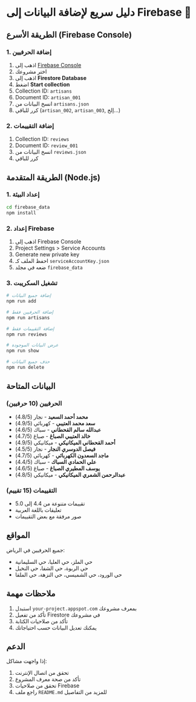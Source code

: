 # دليل سريع لإضافة البيانات إلى Firebase 🚀

## الطريقة الأسرع (Firebase Console)

### 1. إضافة الحرفيين
1. اذهب إلى [Firebase Console](https://console.firebase.google.com)
2. اختر مشروعك
3. اذهب إلى **Firestore Database**
4. اضغط **Start collection**
5. Collection ID: `artisans`
6. Document ID: `artisan_001`
7. انسخ البيانات من `artisans.json`
8. كرر للباقي (`artisan_002`, `artisan_003`, إلخ...)

### 2. إضافة التقييمات
1. Collection ID: `reviews`
2. Document ID: `review_001`
3. انسخ البيانات من `reviews.json`
4. كرر للباقي

## الطريقة المتقدمة (Node.js)

### 1. إعداد البيئة
```bash
cd firebase_data
npm install
```

### 2. إعداد Firebase
1. اذهب إلى Firebase Console
2. Project Settings > Service Accounts
3. Generate new private key
4. احفظ الملف كـ `serviceAccountKey.json`
5. ضعه في مجلد `firebase_data`

### 3. تشغيل السكريبت
```bash
# إضافة جميع البيانات
npm run add

# إضافة الحرفيين فقط
npm run artisans

# إضافة التقييمات فقط
npm run reviews

# عرض البيانات الموجودة
npm run show

# حذف جميع البيانات
npm run delete
```

## البيانات المتاحة

### الحرفيين (10 حرفيين)
- **محمد أحمد السعيد** - نجار (4.8/5)
- **سعد محمد العتيبي** - كهربائي (4.9/5)
- **عبدالله سالم القحطاني** - سباك (4.6/5)
- **خالد العتيبي الصباغ** - صباغ (4.7/5)
- **أحمد القحطاني الميكانيكي** - ميكانيكي (4.9/5)
- **فيصل الدوسري النجار** - نجار (4.5/5)
- **ماجد السعدون الكهربائي** - كهربائي (4.7/5)
- **علي الحمادي السباك** - سباك (4.4/5)
- **يوسف المطيري الصباغ** - صباغ (4.6/5)
- **عبدالرحمن الشمري الميكانيكي** - ميكانيكي (4.8/5)

### التقييمات (15 تقييم)
- تقييمات متنوعة من 4.4 إلى 5.0
- تعليقات باللغة العربية
- صور مرفقة مع بعض التقييمات

## المواقع
جميع الحرفيين في الرياض:
- حي الملز، حي العليا، حي السليمانية
- حي الربوة، حي الشفا، حي النخيل
- حي الورود، حي الشميسي، حي النزهة، حي الملقا

## ملاحظات مهمة
1. استبدل `your-project.appspot.com` بمعرف مشروعك
2. تأكد من تفعيل Firestore في مشروعك
3. تأكد من صلاحيات الكتابة
4. يمكنك تعديل البيانات حسب احتياجاتك

## الدعم
إذا واجهت مشاكل:
1. تحقق من اتصال الإنترنت
2. تأكد من صحة معرف المشروع
3. تحقق من صلاحيات Firebase
4. راجع ملف `README.md` للمزيد من التفاصيل 